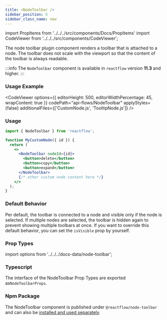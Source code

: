 ```yaml
---
title: <NodeToolbar />
sidebar_position: 5
sidebar_class_name: new
---
```


import PropItems from '../../../src/components/Docs/PropItems'
import CodeViewer from '../../../src/components/CodeViewer';

The node toolbar plugin component renders a toolbar that is attached to a node. The toolbar does not scale with the viewport so that the content of the toolbar is always readable.

:::info
The `NodeToolbar` component is available in `reactflow` version **11.3** and higher.
:::

### Usage Example

<CodeViewer options={{ editorHeight: 500, editorWidthPercentage: 45, wrapContent: true }} codePath="api-flows/NodeToolbar" applyStyles={false} additionalFiles={['CustomNode.js', 'TooltipNode.js']} />

### Usage

```jsx
import { NodeToolbar } from 'reactflow';

function MyCustomNode({ id }) {
  return (
    <>
      <NodeToolbar nodeId={id}>
        <button>delete</button>
        <button>copy</button>
        <button>expand</button>
      </NodeToolbar>
      {/* other custom node content here */}
    </>
  );
}
```

### Default Behavior

Per default, the toolbar is connected to a node and visible only if the node is selected. If multiple nodes are selected, the toolbar is hidden again to prevent showing multiple toolbars at once. If you want to override this default behavior, you can set the `isVisible` prop by yourself.

### Prop Types

import options from '../../../docs-data/node-toolbar';

<PropItems props={options} />

### Typescript

The interface of the NodeToolbar Prop Types are exported as`NodeToolbarProps`.

### Npm Package

The NodeToolbar component is published under `@reactflow/node-toolbar` and can also be [installed and used separately](/docs/overview/packages/#node-toolbar).
